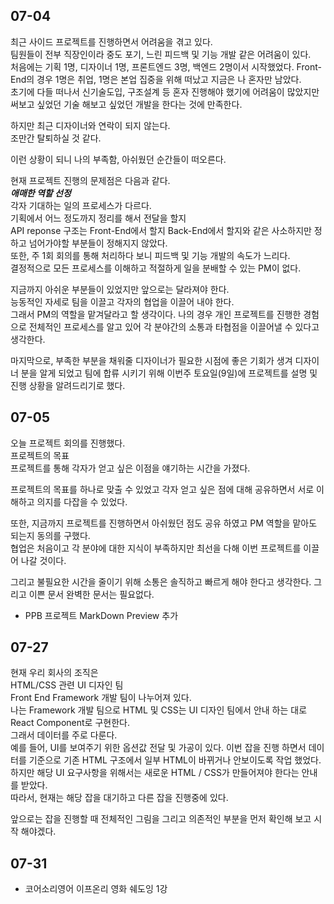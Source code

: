 ## 07-04

최근 사이드 프로젝트를 진행하면서 어려움을 겪고 있다.  
팀원들이 전부 직장인이라 중도 포기, 느린 피드백 및 기능 개발 같은 어려움이 있다.  
처음에는 기획 1명, 디자이너 1명, 프론트엔드 3명, 백엔드 2명이서 시작했었다.
Front-End의 경우 1명은 취업, 1명은 본업 집중을 위해 떠났고 지금은 나 혼자만 남았다.  
초기에 다들 떠나서 신기술도입, 구조설계 등 혼자 진행해야 했기에 어려움이 많았지만 써보고 싶었던 기술 해보고 싶었던 개발을 한다는 것에 만족한다.

하지만 최근 디자이너와 연락이 되지 않는다.  
조만간 탈퇴하실 것 같다.

이런 상황이 되니 나의 부족함, 아쉬웠던 순간들이 떠오른다.

현재 프로젝트 진행의 문제점은 다음과 같다.  
**_애매한 역할 선정_**  
각자 기대하는 일의 프로세스가 다르다.  
기획에서 어느 정도까지 정리를 해서 전달을 할지  
API reponse 구조는 Front-End에서 할지 Back-End에서 할지와 같은 사소하지만 정하고 넘어가야할 부분들이 정해지지 않았다.  
또한, 주 1회 회의를 통해 처리하다 보니 피드백 및 기능 개발의 속도가 느리다.  
결정적으로 모든 프로세스를 이해하고 적절하게 일을 분배할 수 있는 PM이 없다.

지금까지 아쉬운 부분들이 있었지만 앞으로는 달라져야 한다.  
능동적인 자세로 팀을 이끌고 각자의 협업을 이끌어 내야 한다.  
그래서 PM의 역할을 맡겨달라고 할 생각이다.
나의 경우 개인 프로젝트를 진행한 경험으로 전체적인 프로세스를 알고 있어 각 분야간의 소통과 타협점을 이끌어낼 수 있다고 생각한다.

마지막으로, 부족한 부분을 채워줄 디자이너가 필요한 시점에 좋은 기회가 생겨 디자이너 분을 알게 되었고 팀에 합류 시키기 위해 이번주 토요일(9일)에 프로젝트를 설명 및 진행 상황을 알려드리기로 했다.

## 07-05

오늘 프로젝트 회의를 진행했다.  
프로젝트의 목표  
프로젝트를 통해 각자가 얻고 싶은 이점을 얘기하는 시간을 가졌다.

프로젝트의 목표를 하나로 맞출 수 있었고 각자 얻고 싶은 점에 대해 공유하면서 서로 이해하고 의지를 다잡을 수 있었다.

또한, 지금까지 프로젝트를 진행하면서 아쉬웠던 점도 공유 하였고 PM 역할을 맡아도 되는지 동의를 구했다.  
협업은 처음이고 각 분야에 대한 지식이 부족하지만 최선을 다해 이번 프로젝트를 이끌어 나갈 것이다.

그리고 불필요한 시간을 줄이기 위해 소통은 솔직하고 빠르게 해야 한다고 생각한다.
그리고 이쁜 문서 완벽한 문서는 필요없다.

- PPB 프로젝트 MarkDown Preview 추가

## 07-27

현재 우리 회사의 조직은  
HTML/CSS 관련 UI 디자인 팀  
Front End Framework 개발 팀이 나누어져 있다.  
나는 Framework 개발 팀으로 HTML 및 CSS는 UI 디자인 팀에서 안내 하는 대로 React Component로 구현한다.  
그래서 데이터를 주로 다룬다.  
예를 들어, UI를 보여주기 위한 옵션값 전달 및 가공이 있다.
이번 잡을 진행 하면서 데이터를 기준으로 기존 HTML 구조에서 일부 HTML이 바뀌거나 안보이도록 작업 했었다.  
하지만 해당 UI 요구사항을 위해서는 새로운 HTML / CSS가 만들어져야 한다는 안내를 받았다.  
따라서, 현재는 해당 잡을 대기하고 다른 잡을 진행중에 있다.

앞으로는 잡을 진행할 때 전체적인 그림을 그리고 의존적인 부분을 먼저 확인해 보고 시작 해야겠다.

## 07-31

- 코어소리영어 이프온리 영화 쉐도잉 1강
